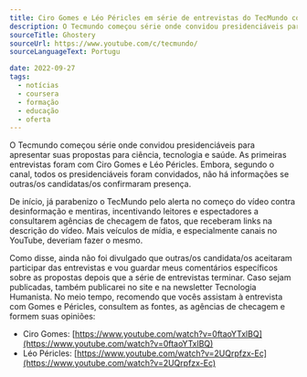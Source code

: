 ```yaml
---
title: Ciro Gomes e Léo Péricles em série de entrevistas do TecMundo com presidenciáveis
description: O Tecmundo começou série onde convidou presidenciáveis para apresentar suas propostas para ciência, tecnologia e saúde. As primeiras entrevistas foram com Ciro Gomes e Léo Péricles.
sourceTitle: Ghostery
sourceUrl: https://www.youtube.com/c/tecmundo/
sourceLanguageText: Portugu

date: 2022-09-27
tags:
  - notícias
  - coursera
  - formação
  - educação
  - oferta
---
```


O Tecmundo começou série onde convidou presidenciáveis para apresentar suas propostas para ciência, tecnologia e saúde. As primeiras entrevistas foram com Ciro Gomes e Léo Péricles. Embora, segundo o canal, todos os presidenciáveis foram convidados, não há informações se outras/os candidatas/os confirmaram presença.

De início, já parabenizo o TecMundo pelo alerta no começo do vídeo contra desinformação e mentiras, incentivando leitores e espectadores a consultarem agências de checagem de fatos, que receberam links na descrição do vídeo. Mais veículos de mídia, e especialmente canais no YouTube, deveriam fazer o mesmo.

Como disse, ainda não foi divulgado que outras/os candidata/os aceitaram participar das entrevistas e vou guardar meus comentários específicos sobre as propostas depois que a série de entrevistas terminar. Caso sejam publicadas, também publicarei no site e na newsletter Tecnologia Humanista. No meio tempo, recomendo que vocês assistam à entrevista com Gomes e Péricles, consultem as fontes, as agências de checagem e formem suas opiniões:

* Ciro Gomes: [https://www.youtube.com/watch?v=0ftaoYTxlBQ](https://www.youtube.com/watch?v=0ftaoYTxlBQ)
* Léo Péricles: [https://www.youtube.com/watch?v=2UQrpfzx-Ec](https://www.youtube.com/watch?v=2UQrpfzx-Ec)
